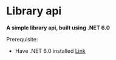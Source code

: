 <h1>Library api</h1>

**A simple library api, built using .NET 6.0**

Prerequisite:

- Have .NET 6.0 installed [Link](https://dotnet.microsoft.com/en-us/download/dotnet/6.0)

